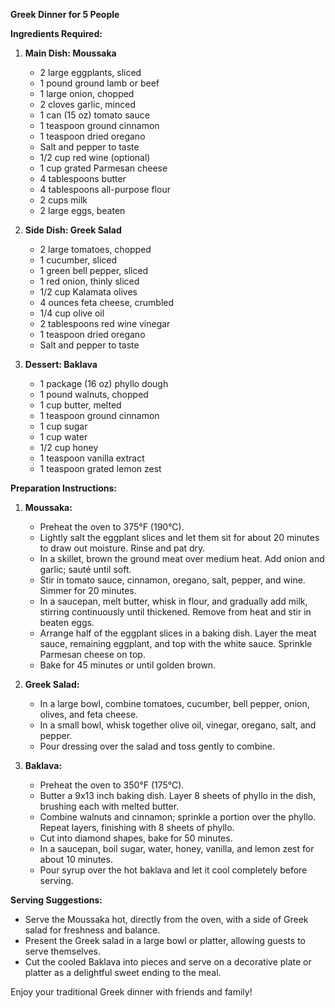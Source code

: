 **Greek Dinner for 5 People**

**Ingredients Required:**

1. **Main Dish: Moussaka**
   - 2 large eggplants, sliced
   - 1 pound ground lamb or beef
   - 1 large onion, chopped
   - 2 cloves garlic, minced
   - 1 can (15 oz) tomato sauce
   - 1 teaspoon ground cinnamon
   - 1 teaspoon dried oregano
   - Salt and pepper to taste
   - 1/2 cup red wine (optional)
   - 1 cup grated Parmesan cheese
   - 4 tablespoons butter
   - 4 tablespoons all-purpose flour
   - 2 cups milk
   - 2 large eggs, beaten

2. **Side Dish: Greek Salad**
   - 2 large tomatoes, chopped
   - 1 cucumber, sliced
   - 1 green bell pepper, sliced
   - 1 red onion, thinly sliced
   - 1/2 cup Kalamata olives
   - 4 ounces feta cheese, crumbled
   - 1/4 cup olive oil
   - 2 tablespoons red wine vinegar
   - 1 teaspoon dried oregano
   - Salt and pepper to taste

3. **Dessert: Baklava**
   - 1 package (16 oz) phyllo dough
   - 1 pound walnuts, chopped
   - 1 cup butter, melted
   - 1 teaspoon ground cinnamon
   - 1 cup sugar
   - 1 cup water
   - 1/2 cup honey
   - 1 teaspoon vanilla extract
   - 1 teaspoon grated lemon zest

**Preparation Instructions:**

1. **Moussaka:**
   - Preheat the oven to 375°F (190°C).
   - Lightly salt the eggplant slices and let them sit for about 20 minutes to draw out moisture. Rinse and pat dry.
   - In a skillet, brown the ground meat over medium heat. Add onion and garlic; sauté until soft.
   - Stir in tomato sauce, cinnamon, oregano, salt, pepper, and wine. Simmer for 20 minutes.
   - In a saucepan, melt butter, whisk in flour, and gradually add milk, stirring continuously until thickened. Remove from heat and stir in beaten eggs.
   - Arrange half of the eggplant slices in a baking dish. Layer the meat sauce, remaining eggplant, and top with the white sauce. Sprinkle Parmesan cheese on top.
   - Bake for 45 minutes or until golden brown.

2. **Greek Salad:**
   - In a large bowl, combine tomatoes, cucumber, bell pepper, onion, olives, and feta cheese.
   - In a small bowl, whisk together olive oil, vinegar, oregano, salt, and pepper.
   - Pour dressing over the salad and toss gently to combine.

3. **Baklava:**
   - Preheat the oven to 350°F (175°C).
   - Butter a 9x13 inch baking dish. Layer 8 sheets of phyllo in the dish, brushing each with melted butter.
   - Combine walnuts and cinnamon; sprinkle a portion over the phyllo. Repeat layers, finishing with 8 sheets of phyllo.
   - Cut into diamond shapes, bake for 50 minutes.
   - In a saucepan, boil sugar, water, honey, vanilla, and lemon zest for about 10 minutes.
   - Pour syrup over the hot baklava and let it cool completely before serving.

**Serving Suggestions:**

- Serve the Moussaka hot, directly from the oven, with a side of Greek salad for freshness and balance.
- Present the Greek salad in a large bowl or platter, allowing guests to serve themselves.
- Cut the cooled Baklava into pieces and serve on a decorative plate or platter as a delightful sweet ending to the meal. 

Enjoy your traditional Greek dinner with friends and family!